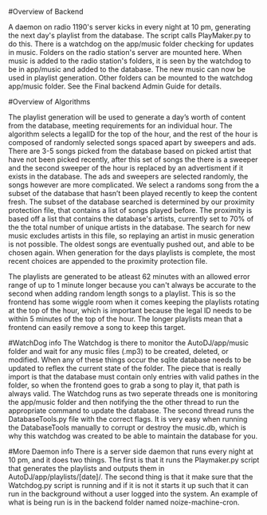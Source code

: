 #Overview of Backend


A daemon on radio 1190's server kicks in every night at 10 pm, generating the next day's playlist from the database.
The script calls PlayMaker.py to do this.
There is a watchdog on the app/music folder checking for updates in music. Folders on the radio station's server are mounted here. 
When music is added to the radio station's folders, it is seen by the watchdog to be in app/music and added to the database. The new music
can now be used in playlist generation. Other folders can be mounted to the watchdog app/music folder. See the Final backend Admin Guide for details.

#Overview of Algorithms

The playlist generation will be used to generate a day’s worth of content from the database,
 meeting requirements for an individual hour. 
 The algorithm selects a legalID for the top of the hour, and the rest of the hour is composed of randomly selected songs spaced apart by sweepers and ads. There are 3-5 songs picked from the database based on picked artist that have not been picked recently, after this set of songs the there is a sweeper and the second sweeper of the hour is replaced by an advertisment if it exists in the database. 
 The ads and sweepers are selected randomly, the songs however are more complicated.
We select a randoms song from the a subset of the database that hasn’t been played recently to keep the content fresh.
 The subset of the database searched is determined by our proximity protection file, that contains a list of songs played before.
 The proximity is based off a list that contains the database's artists, currently set to 70% of the the total number of unique artists in the database. 
 The search for new music excludes artists in this file, so replaying an artist in music generation is not possible.
The oldest songs are eventually pushed out, and able to be chosen again.
When generation for the days playlists is complete, the most recent choices are appended to the proximity protection file. 

The playlists are generated to be atleast 62 minutes with an allowed error range of up to 1 minute longer because you can't always be accurate to the second when adding random length songs to a playlist. This is so the frontend has some wiggle room when it comes keeping the playlists rotating at the top of the hour, which is important because the legal ID needs to be within 5 minutes of the top of the hour. The longer playlists mean that a frontend can easily remove a song to keep this target. 

#WatchDog info
The Watchdog is there to monitor the AutoDJ/app/music folder and wait for any music files (.mp3) to be created, deleted, or modified. When any of these things occur the sqlite database needs to be updated to reflex the current state of the folder. The piece that is really import is that the database must contain only entries with valid pathes in the folder, so when the frontend goes to grab a song to play it, that path is always valid. The Watchdog runs as two seperate threads one is monitoring the app/music folder and then notifying the the other thread to run the appropriate command to update the database. The second thread runs the DatabaseTools.py file with the correct flags. It is very easy when running the DatabaseTools manually to corrupt or destroy the music.db, which is why this watchdog was created to be able to maintain the database for you.


#More Daemon info
There is a server side daemon that runs every night at 10 pm, and it does two things. 
The first is that it runs the Playmaker.py script that generates the playlists and outputs them in AutoDJ/app/playlists/[date]/. 
The second thing is that it make sure that the Watchdog.py script is running and if it is not it starts it up such that it can run in the background without a user logged into the system. 
An example of what is being run is in the backend folder named noize-machine-cron. 
